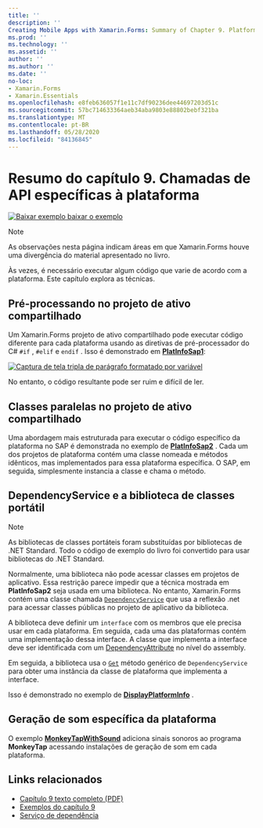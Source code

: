 ```yaml
---
title: ''
description: ''
Creating Mobile Apps with Xamarin.Forms: Summary of Chapter 9. Platform-specific API calls''
ms.prod: ''
ms.technology: ''
ms.assetid: ''
author: ''
ms.author: ''
ms.date: ''
no-loc:
- Xamarin.Forms
- Xamarin.Essentials
ms.openlocfilehash: e8feb636057f1e11c7df90236dee44697203d51c
ms.sourcegitcommit: 57bc714633364aeb34aba9803e88802bebf321ba
ms.translationtype: MT
ms.contentlocale: pt-BR
ms.lasthandoff: 05/28/2020
ms.locfileid: "84136845"
---
```

# <a name="summary-of-chapter-9-platform-specific-api-calls"></a>Resumo do capítulo 9. Chamadas de API específicas à plataforma

[![Baixar exemplo ](~/media/shared/download.png) baixar o exemplo](https://github.com/xamarin/xamarin-forms-book-samples/tree/master/Chapter09)

> [!NOTE] 
> As observações nesta página indicam áreas em que Xamarin.Forms houve uma divergência do material apresentado no livro.

Às vezes, é necessário executar algum código que varie de acordo com a plataforma. Este capítulo explora as técnicas.

## <a name="preprocessing-in-the-shared-asset-project"></a>Pré-processando no projeto de ativo compartilhado

Um Xamarin.Forms projeto de ativo compartilhado pode executar código diferente para cada plataforma usando as diretivas de pré-processador do C# `#if` , `#elif` e `endif` . Isso é demonstrado em [**PlatInfoSap1**](https://github.com/xamarin/xamarin-forms-book-samples/tree/master/Chapter09/PlatInfoSap1):

[![Captura de tela tripla de parágrafo formatado por variável](images/ch09fg01-small.png "Modelo de dispositivo e sistema operacional")](images/ch09fg01-large.png#lightbox "Modelo de dispositivo e sistema operacional")

No entanto, o código resultante pode ser ruim e difícil de ler.

## <a name="parallel-classes-in-the-shared-asset-project"></a>Classes paralelas no projeto de ativo compartilhado

Uma abordagem mais estruturada para executar o código específico da plataforma no SAP é demonstrada no exemplo de [**PlatInfoSap2**](https://github.com/xamarin/xamarin-forms-book-samples/tree/master/Chapter09/PlatInfoSap2) . Cada um dos projetos de plataforma contém uma classe nomeada e métodos idênticos, mas implementados para essa plataforma específica. O SAP, em seguida, simplesmente instancia a classe e chama o método.

## <a name="dependencyservice-and-the-portable-class-library"></a>DependencyService e a biblioteca de classes portátil

> [!NOTE] 
> As bibliotecas de classes portáteis foram substituídas por bibliotecas de .NET Standard. Todo o código de exemplo do livro foi convertido para usar bibliotecas do .NET Standard.

Normalmente, uma biblioteca não pode acessar classes em projetos de aplicativo. Essa restrição parece impedir que a técnica mostrada em **PlatInfoSap2** seja usada em uma biblioteca. No entanto, Xamarin.Forms contém uma classe chamada [`DependencyService`](xref:Xamarin.Forms.DependencyService) que usa a reflexão .net para acessar classes públicas no projeto de aplicativo da biblioteca.

A biblioteca deve definir um `interface` com os membros que ele precisa usar em cada plataforma. Em seguida, cada uma das plataformas contém uma implementação dessa interface. A classe que implementa a interface deve ser identificada com um [DependencyAttribute](xref:Xamarin.Forms.DependencyAttribute) no nível do assembly.

Em seguida, a biblioteca usa o [`Get`](xref:Xamarin.Forms.DependencyService.Get*) método genérico de `DependencyService` para obter uma instância da classe de plataforma que implementa a interface.

Isso é demonstrado no exemplo de [**DisplayPlatformInfo**](https://github.com/xamarin/xamarin-forms-book-samples/tree/master/Chapter09/DisplayPlatformInfo) .

## <a name="platform-specific-sound-generation"></a>Geração de som específica da plataforma

O exemplo [**MonkeyTapWithSound**](https://github.com/xamarin/xamarin-forms-book-samples/tree/master/Chapter09/MonkeyTapWithSound) adiciona sinais sonoros ao programa **MonkeyTap** acessando instalações de geração de som em cada plataforma.

## <a name="related-links"></a>Links relacionados

- [Capítulo 9 texto completo (PDF)](https://download.xamarin.com/developer/xamarin-forms-book/XamarinFormsBook-Ch09-Apr2016.pdf)
- [Exemplos do capítulo 9](https://github.com/xamarin/xamarin-forms-book-samples/tree/master/Chapter09)
- [Serviço de dependência](~/xamarin-forms/app-fundamentals/dependency-service/index.md)
